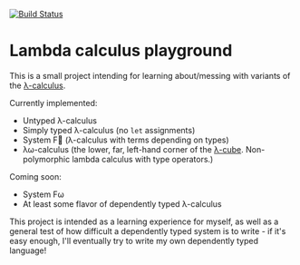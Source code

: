 [![Build Status](https://travis-ci.org/sdleffler/calculi.svg?branch=master)](https://travis-ci.org/sdleffler/calculi)
# Lambda calculus playground

This is a small project intending for learning about/messing with variants of the [λ-calculus](https://en.wikipedia.org/wiki/Lambda_calculus).

Currently implemented:
- Untyped λ-calculus
- Simply typed λ-calculus (no `let` assignments)
- System F (λ-calculus with terms depending on types)
- λω-calculus (the lower, far, left-hand corner of the [λ-cube](https://en.wikipedia.org/wiki/Lambda_cube). Non-polymorphic lambda calculus with type operators.)

Coming soon:
- System Fω
- At least some flavor of dependently typed λ-calculus

This project is intended as a learning experience for myself, as well as a general test of how difficult a dependently typed system is to write - if it's easy enough, I'll eventually try to write my own dependently typed language!
